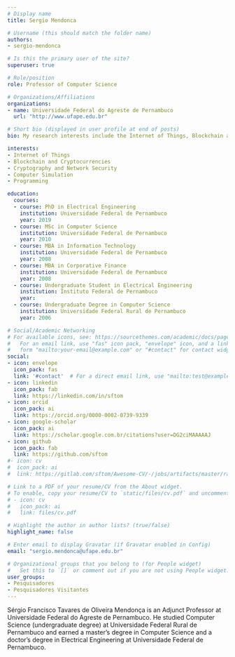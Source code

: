 ```yaml
---
# Display name
title: Sergio Mendonca

# Username (this should match the folder name)
authors:
- sergio-mendonca

# Is this the primary user of the site?
superuser: true

# Role/position
role: Professor of Computer Science

# Organizations/Affiliations
organizations:
- name: Universidade Federal do Agreste de Pernambuco
  url: "http://www.ufape.edu.br"

# Short bio (displayed in user profile at end of posts)
bio: My research interests include the Internet of Things, Blockchain and Cryptocurrencies, Cryptography and Network Security, Computer Simulations, and Programming.

interests:
- Internet of Things
- Blockchain and Cryptocurrencies
- Cryptography and Network Security
- Computer Simulation
- Programming

education:
  courses:
  - course: PhD in Electrical Engineering
    institution: Universidade Federal de Pernambuco
    year: 2019
  - course: MSc in Computer Science
    institution: Universidade Federal de Pernambuco
    year: 2010
  - course: MBA in Information Technology
    institution: Universidade Federal de Pernambuco
    year: 2008
  - course: MBA in Corporative Finance
    institution: Universidade Federal de Pernambuco
    year: 2008
  - course: Undergraduate Student in Electrical Engineering
    institution: Instituto Federal de Pernambuco
    year: 
  - course: Undergraduate Degree in Computer Science
    institution: Universidade Federal Rural de Pernambuco
    year: 2006

# Social/Academic Networking
# For available icons, see: https://sourcethemes.com/academic/docs/page-builder/#icons
#   For an email link, use "fas" icon pack, "envelope" icon, and a link in the
#   form "mailto:your-email@example.com" or "#contact" for contact widget.
social:
- icon: envelope
  icon_pack: fas
  link: '#contact'  # For a direct email link, use "mailto:test@example.org".
- icon: linkedin
  icon_pack: fab
  link: https://linkedin.com/in/sftom 
- icon: orcid
  icon_pack: ai
  link: https://orcid.org/0000-0002-0739-9339
- icon: google-scholar
  icon_pack: ai
  link: https://scholar.google.com.br/citations?user=DG2ciMAAAAAJ
- icon: github
  icon_pack: fab
  link: https://github.com/sftom
#- icon: cv
#  icon_pack: ai
#  link: https://gitlab.com/sftom/Awesome-CV/-/jobs/artifacts/master/raw/examples/cv.pdf?job=pdf

# Link to a PDF of your resume/CV from the About widget.
# To enable, copy your resume/CV to `static/files/cv.pdf` and uncomment the lines below.
# - icon: cv
#   icon_pack: ai
#   link: files/cv.pdf

# Highlight the author in author lists? (true/false)
highlight_name: false

# Enter email to display Gravatar (if Gravatar enabled in Config)
email: "sergio.mendonca@ufape.edu.br"

# Organizational groups that you belong to (for People widget)
#   Set this to `[]` or comment out if you are not using People widget.
user_groups:
- Pesquisadores
- Pesquisadores Visitantes
---
```


Sérgio Francisco Tavares de Oliveira Mendonça is an Adjunct Professor at Universidade Federal do Agreste de Pernambuco. He studied Computer Science (undergraduate degree) at Universidade Federal Rural de Pernambuco and earned a master’s degree in Computer Science and a doctor’s degree in Electrical Engineering at Universidade Federal de Pernambuco.
